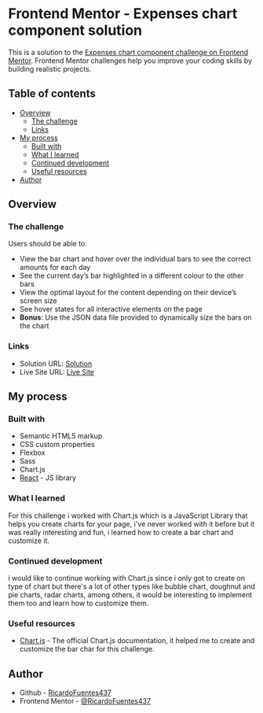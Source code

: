 # Frontend Mentor - Expenses chart component solution

This is a solution to the [Expenses chart component challenge on Frontend Mentor](https://www.frontendmentor.io/challenges/expenses-chart-component-e7yJBUdjwt). Frontend Mentor challenges help you improve your coding skills by building realistic projects. 

## Table of contents

- [Overview](#overview)
  - [The challenge](#the-challenge)
  - [Links](#links)
- [My process](#my-process)
  - [Built with](#built-with)
  - [What I learned](#what-i-learned)
  - [Continued development](#continued-development)
  - [Useful resources](#useful-resources)
- [Author](#author)

## Overview

### The challenge

Users should be able to:

- View the bar chart and hover over the individual bars to see the correct amounts for each day
- See the current day’s bar highlighted in a different colour to the other bars
- View the optimal layout for the content depending on their device’s screen size
- See hover states for all interactive elements on the page
- **Bonus**: Use the JSON data file provided to dynamically size the bars on the chart

### Links

- Solution URL: [Solution](https://github.com/RicardoFuentes437/expenses-chart)
- Live Site URL: [Live Site](https://ricardofuentes437.github.io/expenses-chart/)

## My process

### Built with

- Semantic HTML5 markup
- CSS custom properties
- Flexbox
- Sass
- Chart.js
- [React](https://reactjs.org/) - JS library

### What I learned

For this challenge i worked with Chart.js which is a JavaScript Library that helps you create charts for your page, i've never worked with it before but it was really interesting and fun, i learned how to create a bar chart and customize it.

### Continued development

i would like to continue working with Chart.js since i only got to create on type of chart but there's a lot of other types like bubble chart, doughnut and pie charts, radar charts, among others, it would be interesting to implement them too and learn how to customize them.

### Useful resources

- [Chart.js](https://www.chartjs.org/docs/latest/) - The official Chart.js documentation, it helped me to create and customize the bar char for this challenge.

## Author

- Github - [RicardoFuentes437](https://github.com/RicardoFuentes437)
- Frontend Mentor - [@RicardoFuentes437](https://www.frontendmentor.io/profile/RicardoFuentes437)